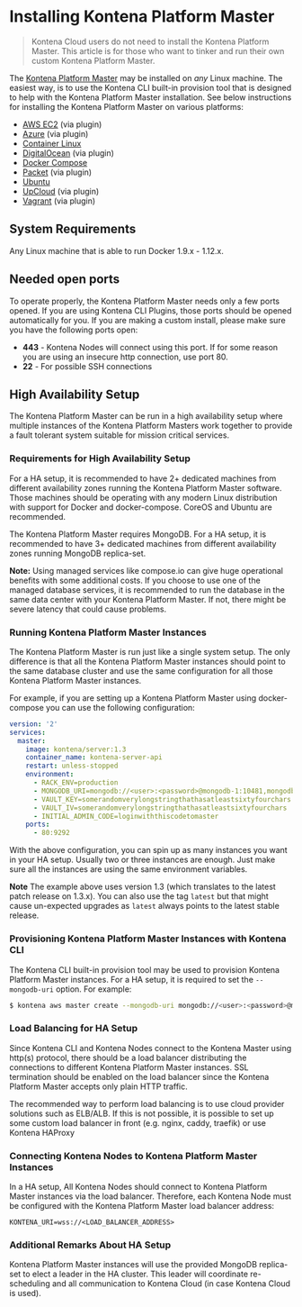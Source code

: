# Installing Kontena Platform Master

> Kontena Cloud users do not need to install the Kontena Platform Master. This article is for those who want to tinker and run their own custom Kontena Platform Master.

The [Kontena Platform Master](../../using-kontena/README.md#kontena-platform-master) may be installed on _any_ Linux machine. The easiest way, is to use the Kontena CLI built-in provision tool that is designed to help with the Kontena Platform Master installation. See below instructions for installing the Kontena Platform Master on various platforms:

* [AWS EC2](aws-ec2.md) (via plugin)
* [Azure](azure.md) (via plugin)
* [Container Linux](container-linux.md)
* [DigitalOcean](digitalocean.md) (via plugin)
* [Docker Compose](docker-compose.md)
* [Packet](packet.md) (via plugin)
* [Ubuntu](ubuntu.md)
* [UpCloud](upcloud.md) (via plugin)
* [Vagrant](vagrant.md) (via plugin)

## System Requirements

Any Linux machine that is able to run Docker 1.9.x - 1.12.x.

## Needed open ports

To operate properly, the Kontena Platform Master needs only a few ports opened. If you are using Kontena CLI Plugins, those ports should be opened automatically for you. If you are making a custom install, please make sure you have the following ports open:

* **443** - Kontena Nodes will connect using this port. If for some reason you are using an insecure http connection, use port 80.
* **22** - For possible SSH connections

## High Availability Setup

The Kontena Platform Master can be run in a high availability setup where multiple instances of the Kontena Platform Masters work together to provide a fault tolerant system suitable for mission critical services.

### Requirements for High Availability Setup

For a HA setup, it is recommended to have 2+ dedicated machines from different availability zones running the Kontena Platform Master software. Those machines should be operating with any modern Linux distribution with support for Docker and docker-compose. CoreOS and Ubuntu are recommended. 

The Kontena Platform Master requires MongoDB. For a HA setup, it is recommended to have 3+ dedicated machines from different availability zones running MongoDB replica-set.

**Note:** Using managed services like compose.io can give huge operational benefits with some additional costs. If you choose to use one of the managed database services, it is recommended to run the database in the same data center with your Kontena Platform Master. If not, there might be severe latency that could cause problems.

### Running Kontena Platform Master Instances

The Kontena Platform Master is run just like a single system setup. The only difference is that all the Kontena Platform Master instances should point to the same database cluster and use the same configuration for all those Kontena Platform Master instances.

For example, if you are setting up a Kontena Platform Master using docker-compose you can use the following configuration:

```yaml
version: '2'
services:
  master:
    image: kontena/server:1.3
    container_name: kontena-server-api
    restart: unless-stopped
    environment:
      - RACK_ENV=production
      - MONGODB_URI=mongodb://<user>:<password>@mongodb-1:10481,mongodb-2:10481/kontena-master?replicaSet=kontena-master
      - VAULT_KEY=somerandomverylongstringthathasatleastsixtyfourchars
      - VAULT_IV=somerandomverylongstringthathasatleastsixtyfourchars
      - INITIAL_ADMIN_CODE=loginwiththiscodetomaster
    ports:
      - 80:9292
```

With the above configuration, you can spin up as many instances you want in your HA setup. Usually two or three instances are enough. Just make sure all the instances are using the same environment variables.

**Note** The example above uses version 1.3 (which translates to the latest patch release on 1.3.x). You can also use the tag `latest` but that might cause un-expected upgrades as `latest` always points to the latest stable release.

### Provisioning Kontena Platform Master Instances with Kontena CLI

The Kontena CLI built-in provision tool may be used to provision Kontena Platform Master instances. For a HA setup, it is required to set the `--mongodb-uri` option. For example:

```bash
$ kontena aws master create --mongodb-uri mongodb://<user>:<password>@mongodb-1:10481,mongodb-2:10481/kontena-master?replicaSet=kontena-master
```

### Load Balancing for HA Setup

Since Kontena CLI and Kontena Nodes connect to the Kontena Master using http(s) protocol, there should be a load balancer distributing the connections to different Kontena Platform Master instances. SSL termination should be enabled on the load balancer since the Kontena Platform Master accepts only plain HTTP traffic. 

The recommended way to perform load balancing is to use cloud provider solutions such as ELB/ALB. If this is not possible, it is possible to set up some custom load balancer in front (e.g. nginx, caddy, traefik) or use Kontena HAProxy

### Connecting Kontena Nodes to Kontena Platform Master Instances

In a HA setup, All Kontena Nodes should connect to Kontena Platform Master instances via the load balancer. Therefore, each Kontena Node must be configured with the Kontena Platform Master load balancer address:

```
KONTENA_URI=wss://<LOAD_BALANCER_ADDRESS>
```

### Additional Remarks About HA Setup

Kontena Platform Master instances will use the provided MongoDB replica-set to elect a leader in the HA cluster. This leader will coordinate re-scheduling and all communication to Kontena Cloud (in case Kontena Cloud is used).
